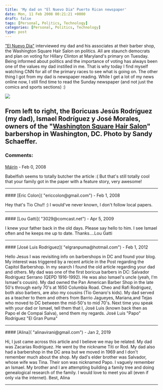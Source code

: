 ```yaml
---
title: 'My dad on "El Nuevo Dia" Puerto Rican newspaper'
date: Mon, 11 Feb 2008 00:21:21 +0000
draft: false
tags: [Personal, Politics, Technology]
categories: [Personal, Politics, Technology]
type: post
---
```


["El Nuevo Dia"](http://www.elnuevodia.com/diario/noticia/portada/noticias/boricuas_a_un_pelo_del_poder/360746) interviewed my dad and his associates at their barber shop, the Washington Square Hair Salon on politics. All are staunch democrats and plan on voting for Hillary Clinton at Maryland's primary on Tuesday. Being informed about politics and the importance of voting has always been one of the values my dad instilled in me. That is why today I find myself watching CNN for all of the primary races to see what is going on. The other thing I got from my dad is newspaper reading. While I get a lot of my news online now, I still find time to read the Sunday newspaper (and not just the comics and sports sections) :)

![](http://www.elnuevodia.com/XStatic/endi/images/espanol/20080210_NotPortada_1457444.jpg)

From left to right, the Boricuas Jesús Rodríguez (my dad), Ismael Rodríguez y José Morales, owners of the "[Washington Square Hair Salon](http://yellowpages.washingtonpost.com/Washington+Square+Hair+Salon.327671.103615379.home.html)" barbershop in Washington, DC. Photo by Sandy Schaeffer.
---
### Comments:
#### 
[Máirín](http://mihmo.livejournal.com "mairin@gmail.com") - <time datetime="2008-02-10 22:33:06">Feb 0, 2008</time>

Babelfish seems to totally butcher the article :( But that's still totally cool that your family got in the paper with a feature story, very awesome!
<hr />
#### 
[Eric Colon]( "ericcolon@gmail.com") - <time datetime="2008-02-11 08:51:27">Feb 1, 2008</time>

Hey that's Tio Chu!! :) I would've never known, I don't follow local papers.
<hr />
#### 
[Lou Gatti]( "3029@comcast.net") - <time datetime="2009-04-24 10:38:11">Apr 5, 2009</time>

I knew your father back in the old days. Please say hello to him. I see Ismael often and he keeps me up to date. Thanks....Lou Gatti
<hr />
#### 
[José Luis Rodríguez]( "elgranpuma@hotmail.com") - <time datetime="2012-02-13 17:39:38">Feb 1, 2012</time>

Hello Jesus I was revisiting info on barbershops in DC and found your blog. My interest was triggered by a recent article in the Post regarding the Capitol Barbershop. In my search I found the old article regarding your dad and others. My dad was one of the first boricua barbers in DC: Salvador Rodriguez Serrano (QEPD 1916-1992). He was also Ismael's uncle (yeah, I'm Ismael's cousin). My dad owned the Pan American Barber Shop in the late 50's through early 70's at 1650 Columbia Road. Cheo and Rafi Rodriguez, both also barbers, are also my cousins (Tío Genaro's kids). My dad served as a teacher to them and others from Barrio Jagueyes, Mariana,and Tejas who moved to DC between the mid-50's to mid 70's. Next time you speak with your dad or Ismael, tell them that I, José Luis (known back then as Papo el de Compai Salva), send them my regards. José Luis "Papo" Rodríguez "El Gran Puma"
<hr />
#### 
[Alina]( "alinavirani@gmail.com") - <time datetime="2019-01-29 12:12:46">Jan 2, 2019</time>

Hi, I just came across this article and I believe we may be related. My dad was Zacarias Rodriguez. He went by the nickname Titi or Rod. My dad also had a barbershop in the DC area but we moved in 1969 and I don't remember much about the shop. My dad's elder brother was Salvador, whose wife was Tina. Their son was nicknamed Papo. I vaguely remember an Ismael. My brother and I are attempting building a family tree and doing genealogical research of the family. I would love to meet you all (even if only via the internet). Best, Alina
<hr />

